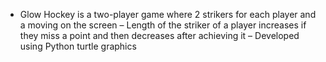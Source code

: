 - Glow Hockey is a two-player game where 2 strikers for each player and a moving on the screen
– Length of the striker of a player increases if they miss a point and then decreases after achieving it
– Developed using Python turtle graphics
